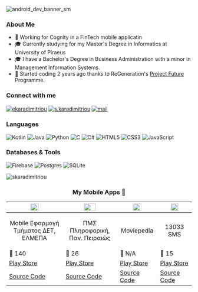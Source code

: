 ![android_dev_banner_sm](https://user-images.githubusercontent.com/64270931/180309746-00c0b559-c934-4785-8e7e-21a43b4f8d19.png)

<h3 align="left">About Me</h3>

- 💼 Working for Cognity in a FinTech mobile applicatin
- 🎓 Currently studying for my Master's Degree in Informatics at University of Piraeus
- 🎓 I have a Bachelor's Degree in Business Administration with a minor in Management Information Systems.
- 🚀 Started coding 2 years ago thanks to ReGeneration's [Project Future](https://www.projectfuture.gr/) Programme.

<h3 align="left">Connect with me</h3>
<a href="https://linkedin.com/in/ekaradimitriou" target="blank"><img align="center" src="https://img.shields.io/badge/linkedin-%230077B5.svg?style=for-the-badge&logo=linkedin&logoColor=white" alt="ekaradimitriou"/></a>
<a href="https://instagram.com/s.karadimitriou" target="blank"><img align="center" src="https://img.shields.io/badge/Instagram-%23E4405F.svg?style=for-the-badge&logo=Instagram&logoColor=white" alt="s.karadimitriou" /></a>
<a href="mailto:efkaradimitriou@gmail.com" target="blank"><img align="center" src="https://img.shields.io/badge/Gmail-D14836?style=for-the-badge&logo=gmail&logoColor=white" alt="mail" /></a>

</p>

<h3 align="left">Languages</h3>

![Kotlin](https://img.shields.io/badge/kotlin-%230095D5.svg?style=for-the-badge&logo=kotlin&logoColor=white) 
![Java](https://img.shields.io/badge/java-%23ED8B00.svg?style=for-the-badge&logo=java&logoColor=white)
![Python](https://img.shields.io/badge/python-3670A0?style=for-the-badge&logo=python&logoColor=ffdd54) 
![C](https://img.shields.io/badge/c-%2300599C.svg?style=for-the-badge&logo=c&logoColor=white) 
![C#](https://img.shields.io/badge/c%23-%23239120.svg?style=for-the-badge&logo=c-sharp&logoColor=white) 
![HTML5](https://img.shields.io/badge/html5-%23E34F26.svg?style=for-the-badge&logo=html5&logoColor=white) 
![CSS3](https://img.shields.io/badge/css3-%231572B6.svg?style=for-the-badge&logo=css3&logoColor=white) 
![JavaScript](https://img.shields.io/badge/javascript-%23323330.svg?style=for-the-badge&logo=javascript&logoColor=%23F7DF1E)

<h3 align="left">Databases & Tools</h3>

![Firebase](https://img.shields.io/badge/firebase-%23039BE5.svg?style=for-the-badge&logo=firebase)
![Postgres](https://img.shields.io/badge/postgres-%23316192.svg?style=for-the-badge&logo=postgresql&logoColor=white) 
![SQLite](https://img.shields.io/badge/sqlite-%2307405e.svg?style=for-the-badge&logo=sqlite&logoColor=white)

<p align="left"><img src="https://github-readme-stats.vercel.app/api/top-langs?username=skaradimitriou&show_icons=true&locale=en&layout=compact" alt="skaradimitriou" /></p>


<h3 align="center">My Mobile Apps 📱</h3>

| <img src="https://user-images.githubusercontent.com/64270931/155697639-e6aefa1b-c784-4cb2-8377-2473b839c46d.png" width=40% height=40%> | <img src="https://user-images.githubusercontent.com/64270931/155697017-feb2a3e3-e09d-46c5-b4a0-9c2e8721a0f5.png" width=50% height=50%>  | <img src="https://user-images.githubusercontent.com/64270931/155700048-bd643df8-f784-41ad-bbdc-2979817f01b4.png" width=50% height=50%>   | <img src="https://user-images.githubusercontent.com/64270931/155700066-aa7fa553-239f-42fc-9e3e-7f223215ed04.png" width=50% height=50%>  |
| ------------- | ------------- | ------------- | ------------- | 
| <p align="center">Mobile Εφαρμογή </br> Τμήματος ΔΕΤ, ΕΛΜΕΠΑ</p>   | <p align="center">ΠΜΣ Πληροφορική,</br> Παν. Πειραιώς</p>    | <p align="center">Moviepedia</p>   | <p align="center">13033 SMS</p> | 
| 🧍 140    | 🧍 26   | 🧍 N/A   | 🧍 15   |
| [Play Store](https://play.google.com/store/apps/details?id=com.stathis.elmepaunivapp)   | [Play Store](https://play.google.com/store/apps/details?id=com.stathis.unipiapp) | [Play Store](https://play.google.com/store/apps/details?id=com.stathis.moviepedia)   | [Play Store](https://play.google.com/store/apps/details?id=com.stathis.movementsms) | 
| [Source Code](https://github.com/skaradimitriou/ElmepaUniApp) | [Source Code](https://github.com/skaradimitriou/unipi-app) | [Source Code](https://github.com/skaradimitriou/Moviepedia) | [Source Code](https://github.com/skaradimitriou/sms-13033) |
